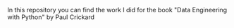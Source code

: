 In this repository you can find the work I did for the book "Data Engineering with Python" by Paul Crickard
